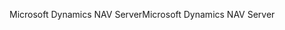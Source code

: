 <span data-ttu-id="2b71f-101">Microsoft Dynamics NAV Server</span><span class="sxs-lookup"><span data-stu-id="2b71f-101">Microsoft Dynamics NAV Server</span></span>